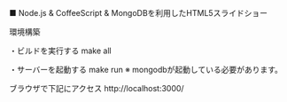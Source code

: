 
■ Node.js & CoffeeScript & MongoDBを利用したHTML5スライドショー

環境構築

・ビルドを実行する
make all

・サーバーを起動する
make run
※ mongodbが起動している必要があります。

ブラウザで下記にアクセス
http://localhost:3000/


